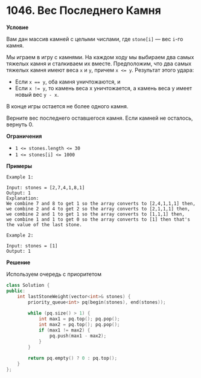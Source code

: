 # 1046. Вес Последнего Камня

**Условие**

Вам дан массив камней с целыми числами, где `stone[i]` — вес `i`-го камня.

Мы играем в игру с камнями. На каждом ходу мы выбираем два самых тяжелых камня и сталкиваем их вместе. Предположим, что два самых тяжелых камня имеют веса `x` и `y`, причем `x <= y`. Результат этого удара:

- Если `x == y`, оба камня уничтожаются, и
- Если `x != y`, то камень веса x уничтожается, а камень веса y имеет новый вес `y - x`.

В конце игры остается не более одного камня.

Верните вес последнего оставшегося камня. Если камней не осталось, вернуть 0.

**Ограничения**
- `1 <= stones.length <= 30`
- `1 <= stones[i] <= 1000`

**Примеры**
```
Example 1:

Input: stones = [2,7,4,1,8,1]
Output: 1
Explanation: 
We combine 7 and 8 to get 1 so the array converts to [2,4,1,1,1] then,
we combine 2 and 4 to get 2 so the array converts to [2,1,1,1] then,
we combine 2 and 1 to get 1 so the array converts to [1,1,1] then,
we combine 1 and 1 to get 0 so the array converts to [1] then that's the value of the last stone.

Example 2:

Input: stones = [1]
Output: 1
```


**Решение**

Используем очередь с приоритетом
```C++
class Solution {
public:
    int lastStoneWeight(vector<int>& stones) {
        priority_queue<int> pq(begin(stones), end(stones));
        
        while (pq.size() > 1) {
            int max1 = pq.top(); pq.pop();
            int max2 = pq.top(); pq.pop();
            if (max1 != max2) {
                pq.push(max1 - max2);
            }
        }
        
        return pq.empty() ? 0 : pq.top();
    }
};
```






 


 



